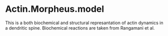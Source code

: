 # Actin.Morpheus.model
This is a both biochemical and structural represantation of actin dynamics in a dendritic spine.
Biochemical reactions are taken from Rangamani et al.
